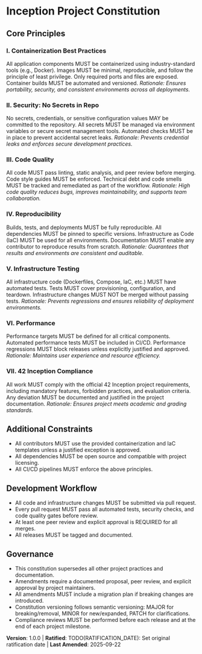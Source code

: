 
<!--
Sync Impact Report
Version change: 0.0.0 → 1.0.0
Modified principles: All (template → concrete)
Added sections: All principles, 42 Inception compliance
Removed sections: None
Templates requiring updates:
✅ .specify/templates/plan-template.md
✅ .specify/templates/spec-template.md
✅ .specify/templates/tasks-template.md
⚠ .specify/templates/commands/* (directory missing, none to update)
Follow-up TODOs:
- TODO(RATIFICATION_DATE): Set original ratification date
--
-- End Sync Impact Report --
-->

# Inception Project Constitution


## Core Principles

### I. Containerization Best Practices
All application components MUST be containerized using industry-standard tools (e.g., Docker). Images MUST be minimal, reproducible, and follow the principle of least privilege. Only required ports and files are exposed. Container builds MUST be automated and versioned.
*Rationale: Ensures portability, security, and consistent environments across all deployments.*

### II. Security: No Secrets in Repo
No secrets, credentials, or sensitive configuration values MAY be committed to the repository. All secrets MUST be managed via environment variables or secure secret management tools. Automated checks MUST be in place to prevent accidental secret leaks.
*Rationale: Prevents credential leaks and enforces secure development practices.*

### III. Code Quality
All code MUST pass linting, static analysis, and peer review before merging. Code style guides MUST be enforced. Technical debt and code smells MUST be tracked and remediated as part of the workflow.
*Rationale: High code quality reduces bugs, improves maintainability, and supports team collaboration.*

### IV. Reproducibility
Builds, tests, and deployments MUST be fully reproducible. All dependencies MUST be pinned to specific versions. Infrastructure as Code (IaC) MUST be used for all environments. Documentation MUST enable any contributor to reproduce results from scratch.
*Rationale: Guarantees that results and environments are consistent and auditable.*

### V. Infrastructure Testing
All infrastructure code (Dockerfiles, Compose, IaC, etc.) MUST have automated tests. Tests MUST cover provisioning, configuration, and teardown. Infrastructure changes MUST NOT be merged without passing tests.
*Rationale: Prevents regressions and ensures reliability of deployment environments.*

### VI. Performance
Performance targets MUST be defined for all critical components. Automated performance tests MUST be included in CI/CD. Performance regressions MUST block releases unless explicitly justified and approved.
*Rationale: Maintains user experience and resource efficiency.*

### VII. 42 Inception Compliance
All work MUST comply with the official 42 Inception project requirements, including mandatory features, forbidden practices, and evaluation criteria. Any deviation MUST be documented and justified in the project documentation.
*Rationale: Ensures project meets academic and grading standards.*


## Additional Constraints

- All contributors MUST use the provided containerization and IaC templates unless a justified exception is approved.
- All dependencies MUST be open source and compatible with project licensing.
- All CI/CD pipelines MUST enforce the above principles.


## Development Workflow

- All code and infrastructure changes MUST be submitted via pull request.
- Every pull request MUST pass all automated tests, security checks, and code quality gates before review.
- At least one peer review and explicit approval is REQUIRED for all merges.
- All releases MUST be tagged and documented.


## Governance

- This constitution supersedes all other project practices and documentation.
- Amendments require a documented proposal, peer review, and explicit approval by project maintainers.
- All amendments MUST include a migration plan if breaking changes are introduced.
- Constitution versioning follows semantic versioning: MAJOR for breaking/removal, MINOR for new/expanded, PATCH for clarifications.
- Compliance reviews MUST be performed before each release and at the end of each project milestone.


**Version**: 1.0.0 | **Ratified**: TODO(RATIFICATION_DATE): Set original ratification date | **Last Amended**: 2025-09-22
<!-- Version: 1.0.0 | Ratified: TODO(RATIFICATION_DATE): Set original ratification date | Last Amended: 2025-09-22 -->